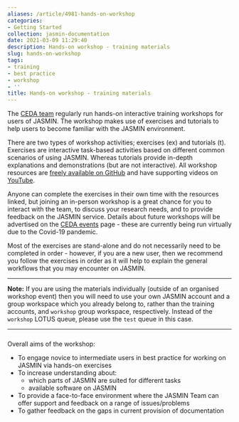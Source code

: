 ```yaml
---
aliases: /article/4981-hands-on-workshop
categories:
- Getting Started
collection: jasmin-documentation
date: 2021-03-09 11:29:40
description: Hands-on workshop - training materials
slug: hands-on-workshop
tags:
- training
- best practice
- workshop
- ''
title: Hands-on workshop - training materials
---
```


The [CEDA team](https://jasmin.ac.uk/about/team/) regularly run hands-on
interactive training workshops for users of JASMIN. The workshop makes use of
exercises and tutorials to help users to become familiar with the JASMIN
environment.

There are two types of workshop activities; exercises (ex) and tutorials (t).
Exercises are interactive task-based activities based on different common
scenarios of using JASMIN. Whereas tutorials provide in-depth explanations and
demonstrations (but are not interactive). All workshop resources are [freely
available on GitHub](https://github.com/cedadev/jasmin-workshop) and have
supporting videos on
[YouTube](https://www.youtube.com/playlist?list=PLhF74Yhqhjqn8NDgU7xfKGLGP8h-FQ1lt).

Anyone can complete the exercises in their own time with the resources linked,
but joining an in-person workshop is a great chance for you to interact with
the team, to discuss your research needs, and to provide feedback on the
JASMIN service. Details about future workshops will be advertised on the [CEDA
events](https://www.ceda.ac.uk/events/) page - these are currently being run
virtually due to the Covid-19 pandemic.

Most of the exercises are stand-alone and do not necessarily need to be
completed in order - however, if you are a new user, then we recommend you
follow the exercises in order as it will help to explain the general workflows
that you may encounter on JASMIN.

* * *

**Note:** If you are using the materials individually (outside of an organised
workshop event) then you will need to use your own JASMIN account and a group
workspace which you already belong to, rather than the training accounts, and
`workshop` group workspace, respectively. Instead of the `workshop` LOTUS
queue, please use the `test` queue in this case.

* * *

#####  
Overall aims of the workshop:

  * To engage novice to intermediate users in best practice for working on JASMIN via hands-on exercises
  * To increase understanding about: 
    * which parts of JASMIN are suited for different tasks
    * available software on JASMIN
  * To provide a face-to-face environment where the JASMIN Team can offer support and feedback on a range of issues/problems
  * To gather feedback on the gaps in current provision of documentation


